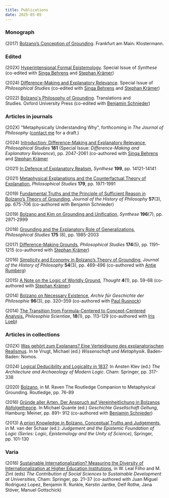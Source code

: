 ```yaml
---
title: Publications
date: 2025-05-05 
---
```


### Monograph


(2017) [Bolzano’s Conception of Grounding](https://www.nomos-elibrary.de/en/10.5771/9783465139713/bolzano-s-conception-of-grounding). Frankfurt am Main: Klostermann. 


### Edited 

(202X) [Hyperintensional Formal Epistemology](https://link.springer.com/collections/ieaaafadbe). Special Issue of *Synthese* (co-edited with [Singa Behrens](https://www.singabehrens.de) and [Stephan Krämer](https://stephankraemer.wordpress.com))
 

(2024) [Difference-Making and Explanatory Relevance](https://link.springer.com/collections/dfddhbjigd). Special Issue of *Philosophical Studies* (co-edited with [Singa Behrens](https://www.singabehrens.de) and [Stephan Krämer](https://stephankraemer.wordpress.com))
 

(2022) [Bolzano's Philosophy of Grounding](https://global.oup.com/academic/product/bolzanos-philosophy-of-grounding-9780192847973?cc=de&lang=en&#). Translations and Studies. Oxford University Press (co-edited with [Benjamin Schnieder](https://benjaminschnieder.wordpress.com))


### Articles in journals

(202X) "Metaphysically Understanding Why", forthcoming in *The Journal of Philosophy* ([contact me](mailto:stefan.roski@philos.uzh.ch) for a draft.)

(2024) [Introduction: Difference-Making and Explanatory Relevance](https://link.springer.com/article/10.1007/s11098-024-02213-8), *Philosophical Studies* **181** (Special Issue: *Difference-Making and Explanatory Relevance*), pp. 2047-2061 (co-authored with [Singa Behrens](https://www.singabehrens.de) and [Stephan Krämer](https://stephankraemer.wordpress.com)

(2021) [In Defence of Explanatory Realism](https://link.springer.com/article/10.1007/s11229-021-03413-z), *Synthese* **199**, pp. 14121-14141

(2021) [Metaphysical Explanations and the Counterfactual Theory of Explanation](https://link.springer.com/article/10.1007/s11098-020-01518-8), *Philosophical Studies* **179**, pp. 1971-1991

(2019) [Fundamental Truths and the Principle of Sufficient Reason in Bolzano’s Theory of Grounding](https://muse.jhu.edu/article/736077), *Journal of the History of Philosophy* **57**(3), pp. 675-706 (co-authored with Benjamin Schnieder)

(2019) [Bolzano and Kim on Grounding and Unification](https://link.springer.com/article/10.1007/s11229-017-1593-7), *Synthese* **196**(7), pp. 2971-2999

(2018) [Grounding and the Explanatory Role of Generalizations](https://link.springer.com/article/10.1007/s11098-017-0946-x), *Philosophical Studies* **175**   (8), pp. 1985-2003 

(2017) [Difference-Making Grounds](https://link.springer.com/article/10.1007/s11098-016-0749-5), *Philosophical Studies* **174**(5), pp. 1191–1215 (co-authored with [Stephan Krämer](https://stephankraemer.wordpress.com))

(2016) [Simplicity and Economy in Bolzano’s Theory of Grounding](https://muse.jhu.edu/article/628209/), *Journal of the History of Philosophy* **54**(3), pp. 469-496 (co-authored with [Antje Rumberg](https://sites.google.com/view/antje-rumberg))

(2015) [A Note on the Logic of Worldly Ground](https://onlinelibrary.wiley.com/doi/abs/10.1002/tht3.158), *Thought* **4**(1), pp. 59-68 (co-authored with [Stephan Krämer](https://stephankraemer.wordpress.com))

(2014) [Bolzano on Necessary Existence](https://www.degruyterbrill.com/document/doi/10.1515/agph-2014-0015/), *Archiv für Geschichte der Philosophie* **96**(3), pp. 320–359 (co-authored with [Paul Rusnock](https://www.sitta.ca/Rusnock.html))

(2014) [The Transition from Formula-Centered to Concept-Centered Analysis.](https://journals.openedition.org/philosophiascientiae/916) *Philosophia Scientiae*, **18**(1), pp. 113-129 (co-authored with [Iris Loeb](https://philpeople.org/profiles/iris-loeb))

### Articles in collections

(202X) [Was gehört zum Explanans? Eine Verteidigung des explanatorischen Realismus](/Roski_WGZE.pdf). In te Vrugt, Michael (ed.) *Wissenschaft und Metaphysik*. Baden-Baden: Nomos.


(2024) [Logical Deducibility and Logicality in 1837](https://link.springer.com/chapter/10.1007/978-3-031-52411-0_15). In Ansten Klev (ed.) *The Architecture and Archaeology of Modern Logic*. Cham: Springer, pp. 317-338


(2020) [Bolzano](https://www.taylorfrancis.com/chapters/edit/10.4324/9781351258845-8/), in M. Raven The Routledge Companion to Metaphysical Grounding. Routledge, pp. 76-89


(2016) [Gründe aller Arten. Der Anspruch auf Vereinheitlichung in Bolzanos Abfolgetheorie](https://philpapers.org/rec/ROSGAA-6). In Michael Quante (ed.) *Geschichte Gesellschaft Geltung*, Hamburg: Meiner, pp. 891– 912 (co-authored with [Benjamin Schnieder](https://benjaminschnieder.wordpress.com))


(2013) [A priori Knowledge in Bolzano. Conceptual Truths and Judgements](https://link.springer.com/chapter/10.1007/978-94-007-5137-8_8), in M. van der Schaar (ed.): *Judgement and the Epistemic Foundation of Logic (Series: Logic, Epistemology and the Unity of Science)*, Springer, pp. 101-130


### Varia

(2016) [Sustainable Internationalization? Measuring the Diversity of Internationalization at Higher Education Institutions](https://link.springer.com/chapter/10.1007/978-3-319-26866-8_2), in W. Leal Filho and M. Zint (eds) *The Contribution of Social
Sciences to Sustainable Development at Universities*, Cham: Springer, pp. 21–37 (co-authored with Juan Miguel Rodriguez Lopez, Benjamin R. Runkle, Kerstin Jantke, Delf Rothe, Jana Stöver, Manuel Gottschick)

